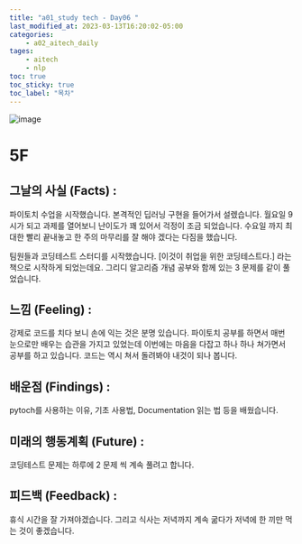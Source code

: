 ```yaml
---
title: "a01_study tech - Day06 "
last_modified_at: 2023-03-13T16:20:02-05:00
categories:
    - a02_aitech_daily
tages:
    - aitech
    - nlp
toc: true
toc_sticky: true
toc_label: "목차"
---
```


![image](../../../image/aitech.png)


# 5F
## 그날의 사실 (Facts) :
파이토치 수업을 시작했습니다. 본격적인 딥러닝 구현을 들어가서 설렜습니다. 월요일 9시가 되고 과제를 열어보니 난이도가 꽤 있어서 걱정이 조금 되었습니다. 수요일 까지 최대한 빨리 끝내놓고 한 주의 마무리를 잘 해야 겠다는 다짐을 했습니다.

팀원들과 코딩테스트 스터디를 시작했습니다. [이것이 취업을 위한 코딩테스트다.] 라는 책으로 시작하게 되었는데요. 그리디 알고리즘 개념 공부와 함께 있는 3 문제를 같이 풀었습니다.

## 느낌 (Feeling) :
강제로 코드를 치다 보니 손에 익는 것은 분명 있습니다. 파이토치 공부를 하면서 매번 눈으로만 배우는 습관을 가지고 있었는데 이번에는 마음을 다잡고 하나 하나 쳐가면서 공부를 하고 있습니다. 코드는 역시 쳐서 돌려봐야 내것이 되나 봅니다.

## 배운점 (Findings) :
pytoch를 사용하는 이유, 기초 사용법, Documentation 읽는 법 등을 배웠습니다.

## 미래의 행동계획 (Future) :
코딩테스트 문제는 하루에 2 문제 씩 계속 풀려고 합니다. 

## 피드백 (Feedback) :
휴식 시간을 잘 가져야겠습니다. 그리고 식사는 저녁까지 계속 굶다가 저녁에 한 끼만 먹는 것이 좋겠습니다. 